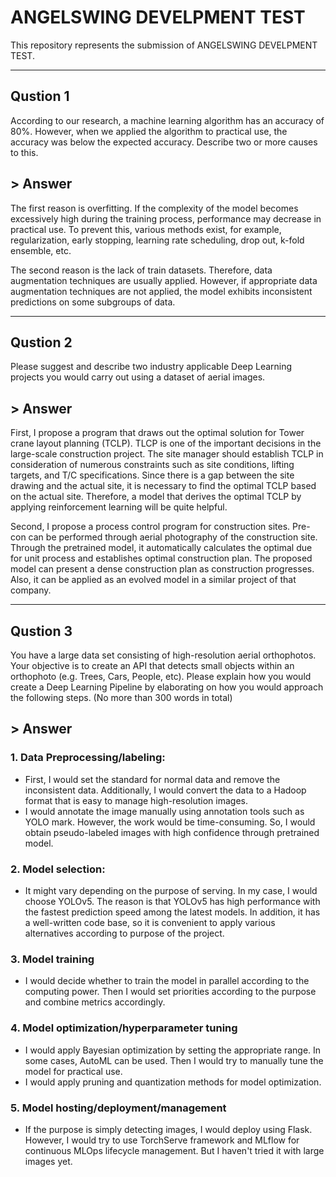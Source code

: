 # ANGELSWING DEVELPMENT TEST

This repository represents the submission of ANGELSWING DEVELPMENT TEST.


----------
## Qustion 1

According to our research, a machine learning algorithm has an accuracy of 80%. However, when we applied the algorithm to practical use, the accuracy was below the expected accuracy. Describe two or more causes to this.

## > Answer
The first reason is overfitting. If the complexity of the model becomes excessively high during the training process, performance may decrease in practical use. To prevent this, various methods exist, for example, regularization, early stopping, learning rate scheduling, drop out, k-fold ensemble, etc.

The second reason is the lack of train datasets. Therefore, data augmentation techniques are usually applied. However, if appropriate data augmentation techniques are not applied, the model exhibits inconsistent predictions on some subgroups of data.



------
## Qustion 2
Please suggest and describe two industry applicable Deep Learning projects you would carry out using a dataset of aerial images.

## > Answer
First, I propose a program that draws out the optimal solution for Tower crane layout planning (TCLP). TLCP is one of the important decisions in the large-scale construction project. The site manager should establish TCLP in consideration of numerous constraints such as site conditions, lifting targets, and T/C specifications. Since there is a gap between the site drawing and the actual site, it is necessary to find the optimal TCLP based on the actual site. Therefore, a model that derives the optimal TCLP by applying reinforcement learning will be quite helpful.

Second, I propose a process control program for construction sites. Pre-con can be performed through aerial photography of the construction site. Through the pretrained model, it automatically calculates the optimal due for unit process and establishes optimal construction plan. The proposed model can present a dense construction plan as construction progresses. Also, it can be applied as an evolved model in a similar project of that company.


----------
## Qustion 3
You have a large data set consisting of high-resolution aerial orthophotos. Your objective is to create an API that detects small objects within an orthophoto (e.g. Trees, Cars, People, etc). Please explain how you would create a Deep Learning Pipeline by elaborating on how you would approach the following steps. (No more than 300 words in total)

## > Answer
### 1. Data Preprocessing/labeling:
  - First, I would set the standard for normal data and remove the inconsistent data. Additionally, I would convert the data to a Hadoop format that is easy to manage high-resolution images. 
  - I would annotate the image manually using annotation tools such as YOLO mark. However, the work would be time-consuming. So, I would obtain pseudo-labeled images with high confidence through pretrained model.
### 2. Model selection:
  - It might vary depending on the purpose of serving. In my case, I would choose YOLOv5. The reason is that YOLOv5 has high performance with the fastest prediction speed among the latest models. In addition, it has a well-written code base, so it is convenient to apply various alternatives according to purpose of the project.
### 3. Model training
  - I would decide whether to train the model in parallel according to the computing power. Then I would set priorities according to the purpose and combine metrics accordingly.
### 4. Model optimization/hyperparameter tuning
  - I would apply Bayesian optimization by setting the appropriate range. In some cases, AutoML can be used. Then I would try to manually tune the model for practical use.
  - I would apply pruning and quantization methods for model optimization.

### 5. Model hosting/deployment/management
- If the purpose is simply detecting images, I would deploy using Flask. However, I would try to use TorchServe framework and MLflow for continuous MLOps lifecycle management. But I haven't tried it with large images yet. 
